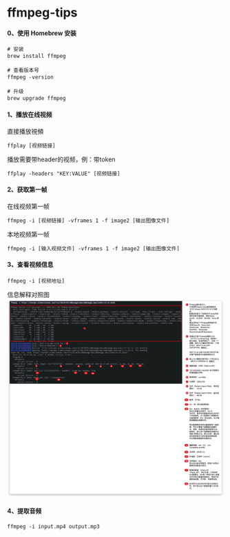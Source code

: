 # ffmpeg-tips

#### 0、使用 Homebrew 安装 
```
# 安装
brew install ffmpeg

# 查看版本号
ffmpeg -version

# 升级
brew upgrade ffmpeg
```


#### 1、播放在线视频

直接播放視頻
```
ffplay [视频链接]
```

播放需要带header的视频，例：带token
```
ffplay -headers "KEY:VALUE" [视频链接]
```
#### 2、获取第一帧
在线视频第一帧
```
ffmpeg -i [视频链接] -vframes 1 -f image2 [输出图像文件]
```
本地视频第一帧
```
ffmpeg -i [输入视频文件] -vframes 1 -f image2 [输出图像文件]
```

#### 3、查看视频信息
```
ffmpeg -i [视频地址]
```
信息解释对照图
![](./info.jpg)

#### 4、提取音频
```
ffmpeg -i input.mp4 output.mp3
```
